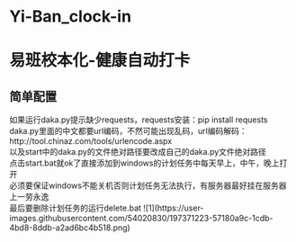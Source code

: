 # Yi-Ban_clock-in
<h1>易班校本化-健康自动打卡</h1>
<h2>简单配置</h2>
如果运行daka.py提示缺少requests，requests安装：pip install requests<br>
daka.py里面的中文都要url编码，不然可能出现乱码，url编码解码：http://tool.chinaz.com/tools/urlencode.aspx<br>
以及start中的daka.py的文件绝对路径要改成自己的daka.py文件绝对路径<br>
点击start.bat就ok了直接添加到windows的计划任务中每天早上，中午，晚上打开<br>
必须要保证windows不能关机否则计划任务无法执行，有服务器最好挂在服务器上一劳永逸<br>
最后要删除计划任务的运行delete.bat
![1](https://user-images.githubusercontent.com/54020830/197371223-57180a9c-1cdb-4bd8-8ddb-a2ad6bc4b518.png)
